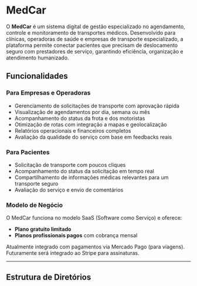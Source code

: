 # MedCar

O **MedCar** é um sistema digital de gestão especializado no agendamento, controle e monitoramento de transportes médicos. Desenvolvido para clínicas, operadoras de saúde e empresas de transporte especializado, a plataforma permite conectar pacientes que precisam de deslocamento seguro com prestadores de serviço, garantindo eficiência, organização e atendimento humanizado.

## Funcionalidades

### Para Empresas e Operadoras

- Gerenciamento de solicitações de transporte com aprovação rápida
- Visualização de agendamentos por dia, semana ou mês
- Acompanhamento do status da frota e dos motoristas
- Otimização de rotas com integração a mapas e geolocalização
- Relatórios operacionais e financeiros completos
- Avaliação da qualidade do serviço com base em feedbacks reais

### Para Pacientes

- Solicitação de transporte com poucos cliques
- Acompanhamento do status da solicitação em tempo real
- Compartilhamento de informações médicas relevantes para um transporte seguro
- Avaliação do serviço e envio de comentários

### Modelo de Negócio

O MedCar funciona no modelo SaaS (Software como Serviço) e oferece:
- **Plano gratuito limitado**
- **Planos profissionais pagos** com cobrança mensal

Atualmente integrado com pagamentos via Mercado Pago (para viagens). Futuramente será integrado ao Stripe para assinaturas.

---

## Estrutura de Diretórios

